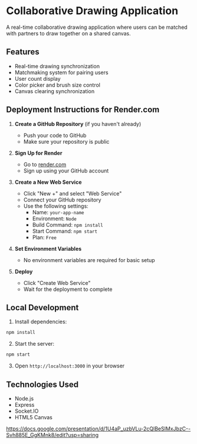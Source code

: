 # Collaborative Drawing Application

A real-time collaborative drawing application where users can be matched with partners to draw together on a shared canvas.

## Features
- Real-time drawing synchronization
- Matchmaking system for pairing users
- User count display
- Color picker and brush size control
- Canvas clearing synchronization

## Deployment Instructions for Render.com

1. **Create a GitHub Repository** (if you haven't already)
   - Push your code to GitHub
   - Make sure your repository is public

2. **Sign Up for Render**
   - Go to [render.com](https://render.com)
   - Sign up using your GitHub account

3. **Create a New Web Service**
   - Click "New +" and select "Web Service"
   - Connect your GitHub repository
   - Use the following settings:
     - Name: `your-app-name`
     - Environment: `Node`
     - Build Command: `npm install`
     - Start Command: `npm start`
     - Plan: `Free`

4. **Set Environment Variables**
   - No environment variables are required for basic setup

5. **Deploy**
   - Click "Create Web Service"
   - Wait for the deployment to complete

## Local Development

1. Install dependencies:
```bash
npm install
```

2. Start the server:
```bash
npm start
```

3. Open `http://localhost:3000` in your browser

## Technologies Used
- Node.js
- Express
- Socket.IO
- HTML5 Canvas


https://docs.google.com/presentation/d/1U4aP_uzbVLu-2cQlBeSIMxJbzC--Svh885E_GgKMnk8/edit?usp=sharing
